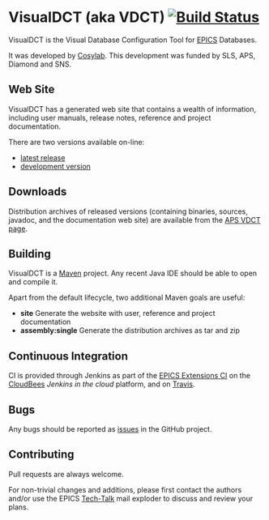 # VisualDCT (aka VDCT) [![Build Status](https://travis-ci.org/epics-extensions/VisualDCT.svg?branch=master)](https://travis-ci.org/epics-extensions/VisualDCT)

VisualDCT is the Visual Database Configuration Tool for
[EPICS](https://epics.anl.gov/) Databases.

It was developed by [Cosylab](http://www.cosylab.com/).
This development was funded by SLS, APS, Diamond and SNS. 

## Web Site

VisualDCT has a generated web site that contains a wealth of information,
including user manuals, release notes, reference and project documentation.

There are two versions available on-line:

 * [latest release](https://epics-extensions.github.io/VisualDCT/)
 * [development version](https://openepics.ci.cloudbees.com/job/ext-VisualDCT-master-site/site/)

## Downloads

Distribution archives of released versions (containing binaries,
sources, javadoc, and the documentation web site) are available from the
[APS VDCT page](https://epics.anl.gov/extensions/vdct/index.php).

## Building

VisualDCT is a [Maven](https://maven.apache.org/) project.
Any recent Java IDE should be able to open and compile it.

Apart from the default lifecycle, two additional Maven goals are useful:

  * **site** Generate the website with user, reference and project documentation
  * **assembly:single** Generate the distribution archives as tar and zip

## Continuous Integration

CI is provided through Jenkins as part of the
[EPICS Extensions CI](https://openepics.ci.cloudbees.com/view/EPICS%20Extensions/)
on the [CloudBees](https://www.cloudbees.com/) _Jenkins in the cloud_ platform,
and on [Travis](https://travis-ci.org/epics-extensions/VisualDCT).

## Bugs

Any bugs should be reported as
[issues](https://github.com/epics-extensions/VisualDCT/issues)
in the GitHub project.

## Contributing

Pull requests are always welcome.

For non-trivial changes and additions, please first contact the authors
and/or use the EPICS
[Tech-Talk](https://epics.anl.gov/tech-talk/index.php) mail exploder
to discuss and review your plans.
